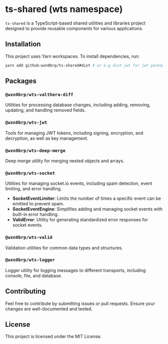# ts-shared (wts namespace)

`ts-shared` is a TypeScript-based shared utilities and libraries project designed to provide reusable components for various applications.

## Installation

This project uses Yarn workspaces. To install dependencies, run:

```bash
yarn add github:wxn0brp/ts-shared#dist # or e.g dist-jwt for jwt package
```

## Packages

### `@wxn0brp/wts-valthera-diff`
Utilities for processing database changes, including adding, removing, updating, and handling removed fields.

### `@wxn0brp/wts-jwt`
Tools for managing JWT tokens, including signing, encryption, and decryption, as well as key management.

### `@wxn0brp/wts-deep-merge`
Deep merge utility for merging nested objects and arrays.

### `@wxn0brp/wts-socket`
Utilities for managing socket.io events, including spam detection, event limiting, and error handling.

- **SocketEventLimiter**: Limits the number of times a specific event can be emitted to prevent spam.
- **SocketEventEngine**: Simplifies adding and managing socket events with built-in error handling.
- **ValidError**: Utility for generating standardized error responses for socket events.

### `@wxn0brp/wts-valid`
Validation utilities for common data types and structures.

### `@wxn0brp/wts-logger`
Logger utility for logging messages to different transports, including console, file, and database.

## Contributing

Feel free to contribute by submitting issues or pull requests. Ensure your changes are well-documented and tested.

## License

This project is licensed under the MIT License.
